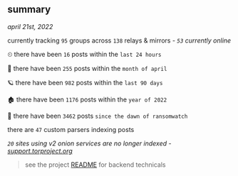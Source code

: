 
## summary
_april 21st, 2022_

currently tracking `95` groups across `138` relays & mirrors - _`53` currently online_

⏲ there have been `16` posts within the `last 24 hours`

🦈 there have been `255` posts within the `month of april`

🪐 there have been `982` posts within the `last 90 days`

🏚 there have been `1176` posts within the `year of 2022`

🦕 there have been `3462` posts `since the dawn of ransomwatch`

there are `47` custom parsers indexing posts

_`20` sites using v2 onion services are no longer indexed - [support.torproject.org](https://support.torproject.org/onionservices/v2-deprecation/)_

> see the project [README](https://github.com/thetanz/ransomwatch#ransomwatch--) for backend technicals
